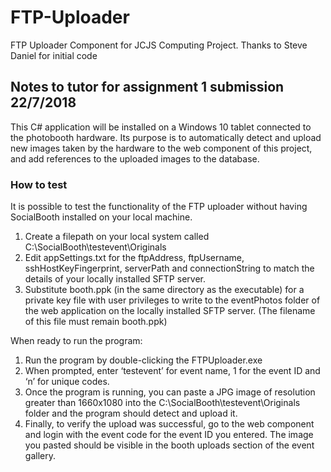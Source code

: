 # FTP-Uploader
FTP Uploader Component for JCJS Computing Project. Thanks to Steve Daniel for initial code

## Notes to tutor for assignment 1 submission 22/7/2018

This C# application will be installed on a Windows 10 tablet connected to the photobooth hardware. Its purpose is to automatically detect and upload new images taken by the hardware to the web component of this project, and add references to the uploaded images to the database.

### How to test
It is possible to test the functionality of the FTP uploader without having SocialBooth installed on your local machine. 

1.	Create a filepath on your local system called C:\SocialBooth\testevent\Originals
2.	Edit appSettings.txt for the ftpAddress, ftpUsername, sshHostKeyFingerprint, serverPath and connectionString to match the details of your locally installed SFTP server.
3.	Substitute booth.ppk (in the same directory as the executable) for a private key file with user privileges to write to the eventPhotos folder of the web application on the locally installed SFTP server. (The filename of this file must remain booth.ppk)

When ready to run the program:

1.	Run the program by double-clicking the FTPUploader.exe
2.	When prompted, enter ‘testevent’ for event name, 1 for the event ID and ‘n’ for unique codes.
3.	Once the program is running, you can paste a JPG image of resolution greater than 1660x1080 into the C:\SocialBooth\testevent\Originals folder and the program should detect and upload it.
4.	Finally, to verify the upload was successful, go to the web component and login with the event code for the event ID you entered. The image you pasted should be visible in the booth uploads section of the event gallery.



